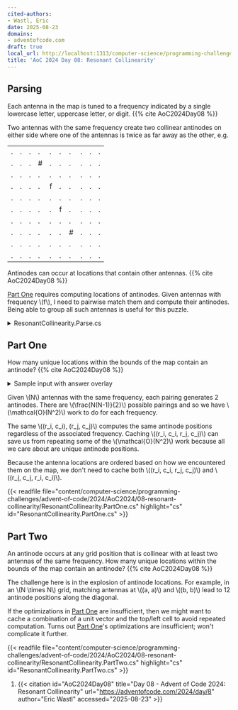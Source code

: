```yaml
---
cited-authors:
- Wastl, Eric
date: 2025-08-23
domains:
- adventofcode.com
draft: true
local_url: http://localhost:1313/computer-science/programming-challenges/advent-of-code/2024/AoC2024/08-resonant-collinearity/08-resonant-collinearity/
title: 'AoC 2024 Day 08: Resonant Collinearity'
---
```


## Parsing

Each antenna in the map is tuned to a frequency indicated by a single lowercase
letter, uppercase letter, or digit. {{% cite AoC2024Day08 %}}

Two antennas with the same frequency create two collinear antinodes on either
side where one of the antennas is twice as far away as the other, e.g.

<table>
<tr><td>.</td><td>.</td><td>.</td><td>.</td><td>.</td><td>.</td><td>.</td><td>.</td><td>.</td><td>.</td></tr>
<tr><td>.</td><td>.</td><td>.</td><td>#</td><td>.</td><td>.</td><td>.</td><td>.</td><td>.</td><td>.</td></tr>
<tr><td>.</td><td>.</td><td>.</td><td>.</td><td>.</td><td>.</td><td>.</td><td>.</td><td>.</td><td>.</td></tr>
<tr><td>.</td><td>.</td><td>.</td><td>.</td><td>f</td><td>.</td><td>.</td><td>.</td><td>.</td><td>.</td></tr>
<tr><td>.</td><td>.</td><td>.</td><td>.</td><td>.</td><td>.</td><td>.</td><td>.</td><td>.</td><td>.</td></tr>
<tr><td>.</td><td>.</td><td>.</td><td>.</td><td>.</td><td>f</td><td>.</td><td>.</td><td>.</td><td>.</td></tr>
<tr><td>.</td><td>.</td><td>.</td><td>.</td><td>.</td><td>.</td><td>.</td><td>.</td><td>.</td><td>.</td></tr>
<tr><td>.</td><td>.</td><td>.</td><td>.</td><td>.</td><td>.</td><td>#</td><td>.</td><td>.</td><td>.</td></tr>
<tr><td>.</td><td>.</td><td>.</td><td>.</td><td>.</td><td>.</td><td>.</td><td>.</td><td>.</td><td>.</td></tr>
<tr><td>.</td><td>.</td><td>.</td><td>.</td><td>.</td><td>.</td><td>.</td><td>.</td><td>.</td><td>.</td></tr>
</table>

Antinodes can occur at locations that contain other antennas. {{% cite
AoC2024Day08 %}}

[Part One](#part-one) requires computing locations of antinodes. Given antennas
with frequency \\(f\\), I need to pairwise match them and compute their
antinodes. Being able to group all such antennas is useful for this puzzle.

<details>
<summary>ResonantCollinearity.Parse.cs</summary>

{{< readfile
  file="content/computer-science/programming-challenges/advent-of-code/2024/AoC2024/08-resonant-collinearity/ResonantCollinearity.Parse.cs"
  highlight="cs"
  id="ResonantCollinearity.Parse.cs" >}}

</details>

## Part One

How many unique locations within the bounds of the map contain an antinode? {{%
cite AoC2024Day08 %}}

<details>
<summary>Sample input with answer overlay</summary>

<table>
<tr><td></td><td>0</td><td>1</td><td>2</td><td>3</td><td>4</td><td>5</td><td>6</td><td>7</td><td>8</td><td>9</td><td>10</td><td>11</td></tr>
<tr><td>0</td><td>.</td><td>.</td><td>.</td><td>.</td><td>.</td><td>.</td><td>#</td><td>.</td><td>.</td><td>.</td><td>.</td><td>#</td></tr>
<tr><td>1</td><td>.</td><td>.</td><td>.</td><td>#</td><td>.</td><td>.</td><td>.</td><td>.</td><td>0</td><td>.</td><td>.</td><td>.</td></tr>
<tr><td>2</td><td>.</td><td>.</td><td>.</td><td>.</td><td>#</td><td>0</td><td>.</td><td>.</td><td>.</td><td>.</td><td>#</td><td>.</td></tr>
<tr><td>3</td><td>.</td><td>.</td><td>#</td><td>.</td><td>.</td><td>.</td><td>.</td><td>0</td><td>.</td><td>.</td><td>.</td><td>.</td></tr>
<tr><td>4</td><td>.</td><td>.</td><td>.</td><td>.</td><td>0</td><td>.</td><td>.</td><td>.</td><td>.</td><td>#</td><td>.</td><td>.</td></tr>
<tr><td>5</td><td>.</td><td>#</td><td>.</td><td>.</td><td>.</td><td>.</td><td>A</td><td>.</td><td>.</td><td>.</td><td>.</td><td>.</td></tr>
<tr><td>6</td><td>.</td><td>.</td><td>.</td><td>#</td><td>.</td><td>.</td><td>.</td><td>.</td><td>.</td><td>.</td><td>.</td><td>.</td></tr>
<tr><td>7</td><td>#</td><td>.</td><td>.</td><td>.</td><td>.</td><td>.</td><td>.</td><td>#</td><td>.</td><td>.</td><td>.</td><td>.</td></tr>
<tr><td>8</td><td>.</td><td>.</td><td>.</td><td>.</td><td>.</td><td>.</td><td>.</td><td>.</td><td>A</td><td>.</td><td>.</td><td>.</td></tr>
<tr><td>9</td><td>.</td><td>.</td><td>.</td><td>.</td><td>.</td><td>.</td><td>.</td><td>.</td><td>.</td><td>A</td><td>.</td><td>.</td></tr>
<tr><td>10</td><td>.</td><td>.</td><td>.</td><td>.</td><td>.</td><td>.</td><td>.</td><td>.</td><td>.</td><td>.</td><td>#</td><td>.</td></tr>
<tr><td>11</td><td>.</td><td>.</td><td>.</td><td>.</td><td>.</td><td>.</td><td>.</td><td>.</td><td>.</td><td>.</td><td>#</td><td>.</td></tr>
</table>

</details>

Given \\(N\\) antennas with the same frequency, each pairing generates 2
antinodes. There are \\(\frac{N(N-1)}{2}\\) possible pairings and so we have
\\(\mathcal{O}(N^2)\\) work to do for each frequency.

The same \\((r_i, c_i), (r_j, c_j)\\) computes the same antinode positions
regardless of the associated frequency. Caching \\((r_i, c_i, r_j, c_j)\\) can
save us from repeating some of the \\(\mathcal{O}(N^2)\\) work because all we
care about are unique antinode positions.

Because the antenna locations are ordered based on how we encountered them on
the map, we don't need to cache both \\((r_i, c_i, r_j, c_j)\\) and \\((r_j,
c_j, r_i, c_i)\\).

{{< readfile
  file="content/computer-science/programming-challenges/advent-of-code/2024/AoC2024/08-resonant-collinearity/ResonantCollinearity.PartOne.cs"
  highlight="cs"
  id="ResonantCollinearity.PartOne.cs" >}}

## Part Two

An antinode occurs at any grid position that is collinear with at least two
antennas of the same frequency. How many unique locations within the bounds of
the map contain an antinode? {{% cite AoC2024Day08 %}}

The challenge here is in the explosion of antinode locations. For example, in an
\\(N \times N\\) grid, matching antennas at \\((a, a)\\) and \\((b, b)\\) lead
to 12 antinode positions along the diagonal.

If the optimizations in [Part One](#part-one) are insufficient, then we might
want to cache a combination of a unit vector and the top/left cell to avoid
repeated computation. Turns out [Part One](#part-one)'s optimizations are
insufficient; won't complicate it further.

{{< readfile
  file="content/computer-science/programming-challenges/advent-of-code/2024/AoC2024/08-resonant-collinearity/ResonantCollinearity.PartTwo.cs"
  highlight="cs"
  id="ResonantCollinearity.PartTwo.cs" >}}

1. {{< citation
  id="AoC2024Day08"
  title="Day 08 - Advent of Code 2024: Resonant Collinearity"
  url="https://adventofcode.com/2024/day/8"
  author="Eric Wastl"
  accessed="2025-08-23" >}}

